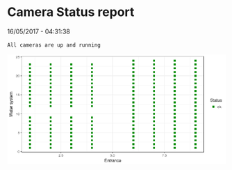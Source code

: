 Camera Status report
================
16/05/2017 - 04:31:38

    All cameras are up and running

![](camreport_files/figure-markdown_github/unnamed-chunk-2-1.png)
